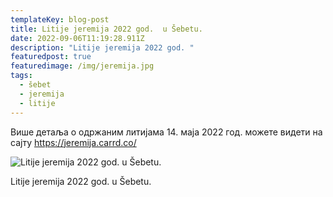 ```yaml
---
templateKey: blog-post
title: Litije jeremija 2022 god.  u Šebetu.
date: 2022-09-06T11:19:28.911Z
description: "Litije jeremija 2022 god. "
featuredpost: true
featuredimage: /img/jeremija.jpg
tags:
  - šebet
  - jeremija
  - litije
---
```

Више детаља о одржаним литијама 14. маја 2022 год. можете видети на сајту <https://jeremija.carrd.co/>

![Litije jeremija 2022 god.  u Šebetu.](/img/jeremija.jpg "Litije jeremija 2022 god.  u Šebetu.")

Litije jeremija 2022 god.  u Šebetu.